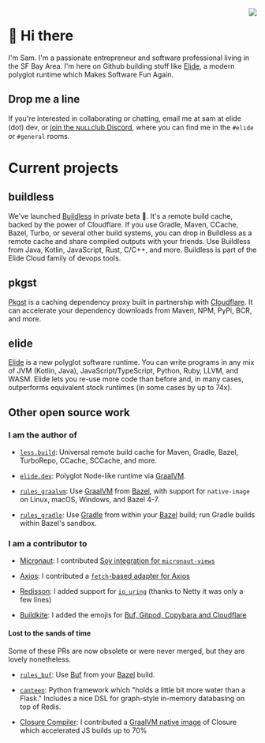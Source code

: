 <img align="right" src="https://github-readme-stats.vercel.app/api?username=sgammon&theme=ambient_gradient&show_icons=true&icon_color=FFFFFF&text_color=FFFFFF&hide_title=true&hide_border=true" />

# 👋 Hi there

I'm Sam. I'm a passionate entrepreneur and software professional living in the SF Bay Area. I'm here on Github building stuff like [Elide](https://github.com/elide-dev/elide), a modern
polyglot runtime which Makes Software Fun Again.

## Drop me a line

If you're interested in collaborating or chatting, email me at sam at elide (dot) dev, or [join the ɴᴜʟʟclub Discord](https://elide.dev/discord), where you can find me in the `#elide` or `#general` rooms.

# Current projects

## buildless

We've launched [Buildless](https://less.build) in private beta 🎉. It's a remote build cache, backed by the power of Cloudflare. If you use Gradle, Maven, CCache, Bazel, Turbo, or several other build systems, you can drop in Buildless as a remote cache and share compiled outputs with your friends. Use Buildless from Java, Kotlin, JavaScript, Rust, C/C++, and more. Buildless is part of the Elide Cloud family of devops tools.

## pkgst

[Pkgst](https://docs.less.build/docs/pkgst) is a caching dependency proxy built in partnership with [Cloudflare](https://cloudflare.com). It can accelerate your dependency downloads from Maven, NPM, PyPi, BCR, and more.

## elide

[Elide](https://elide.dev) is a new polyglot software runtime. You can write programs in any mix of JVM (Kotlin, Java), JavaScript/TypeScript, Python, Ruby, LLVM, and WASM. Elide lets you re-use more code than before and, in many cases, outperforms equivalent stock runtimes (in some cases by up to 74x).


## Other open source work

### I am the author of

- [`less.build`](https://less.build): Universal remote build cache for Maven, Gradle, Bazel, TurboRepo, CCache, SCCache, and more.

- [`elide.dev`](https://elide.dev): Polyglot Node-like runtime via [GraalVM](https://graalvm.org).

- [`rules_graalvm`](https://github.com/sgammon/rules_graalvm): Use [GraalVM](https://graalvm.org) from [Bazel](https://bazel.build), with support for `native-image` on Linux, macOS, Windows, and Bazel 4-7.

- [`rules_gradle`](https://github.com/sgammon/rules_gradle): Use [Gradle](https://gradle.org) from within your [Bazel](https://bazel.build) build; run Gradle builds within Bazel's sandbox.

### I am a contributor to

- [Micronaut](https://micronaut.io): I contributed [Soy integration for `micronaut-views`](https://micronaut-projects.github.io/micronaut-views/latest/guide/#soy)

- [Axios](https://github.com/axios/axios): I contributed a [`fetch`-based adapter for Axios](https://github.com/axios/axios/pull/5146)

- [Redisson](https://redisson.org): I added support for [`io_uring`](https://github.com/netty/netty-incubator-transport-io_uring) (thanks to Netty it was only a few lines)

- [Buildkite](https://buildkite.com): I added the emojis for [Buf, Gitpod, Copybara and Cloudflare](https://github.com/buildkite/emojis/pulls?q=author%3Asgammon)


#### Lost to the sands of time

Some of these PRs are now obsolete or were never merged, but they are lovely nonetheless.

- [`rules_buf`](https://github.com/sgammon/rules_buf): Use [Buf](https://buf.build) from your [Bazel](https://bazel.build) build.

- [`canteen`](https://github.com/sgammon/canteen): Python framework which "holds a little bit more water than a Flask." Includes a nice DSL for graph-style in-memory databasing on top of Redis.

- [Closure Compiler](https://github.com/google/closure-compiler): I contributed a [GraalVM native image](https://github.com/google/closure-compiler/pull/3958) of Closure which accelerated JS builds up to 70%

